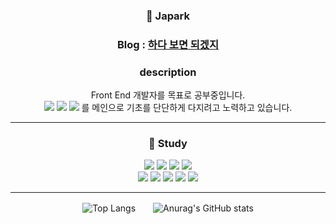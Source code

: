 <div align="center">

### :baby_chick: Japark<br>
### Blog : [하다 보면 되겠지](https://janghwanpark.github.io/)
	
### description
Front End 개발자를 목표로 공부중입니다.<br>
<img src="https://img.shields.io/badge/HTML5-E34F26?style=flat&logo=HTML5&logoColor=white" />
<img src="https://img.shields.io/badge/CSS3-1572B6?style=flat&logo=CSS3&logoColor=white" />
<img src="https://img.shields.io/badge/JavaScript-F7DF1E?style=flat&logo=JavaScript&logoColor=white" />
를 메인으로 기초를 단단하게 다지려고 노력하고 있습니다.<br>
	
---

### :book: Study

<div align="center">
<img src="https://img.shields.io/badge/JAVA-007396?style=flat&logo=Java&logoColor=white"/>
<img src="https://img.shields.io/badge/Python-3776AB?style=flat&logo=Python&logoColor=white"/>
<img src="https://img.shields.io/badge/PHP-#777BB4?style=flat&logo=php&logoColor=white"/>
<img src="https://img.shields.io/badge/MySQL-#4479A1?style=flat&logo=mysql&logoColor=white"/><br>
<img src="https://img.shields.io/badge/HTML5-E34F26?style=flat&logo=HTML5&logoColor=white"/>
<img src="https://img.shields.io/badge/CSS3-1572B6?style=flat&logo=CSS3&logoColor=white"/>
<img src="https://img.shields.io/badge/Sass-CC6699?style=flat&logo=Sass&logoColor=white"/>
<img src="https://img.shields.io/badge/JavaScript-F7DF1E?style=flat&logo=JavaScript&logoColor=white"/>
<img src="https://img.shields.io/badge/React-61DAFB?style=flat&logo=React&logoColor=white"/>


</div>

---

<div align="center">

![Top Langs](https://github-readme-stats.vercel.app/api/top-langs/?username=JangHwanPark&layout=compact&icons=true&theme=dark)　　![Anurag's GitHub stats](https://github-readme-stats.vercel.app/api?username=JangHwanPark&show_icons=true&theme=dark)

</div>
